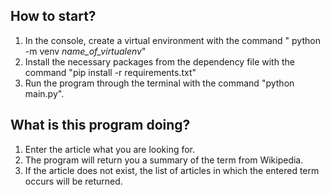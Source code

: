 ## How to start?
1) In the console, create a virtual environment with the command " python -m venv *name_of_virtualenv*"
2) Install the necessary packages from the dependency file with the command "pip install -r requirements.txt"
3) Run the program through the terminal with the command "python main.py".

## What is this program doing?
1) Enter the article what you are looking for.
2) The program will return you a summary of the term from Wikipedia.
3) If the article does not exist, the list of articles in which the entered term occurs will be returned.
